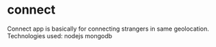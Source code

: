 # connect
Connect app is basically for connecting strangers in same geolocation. 
Technologies used:
nodejs
mongodb
